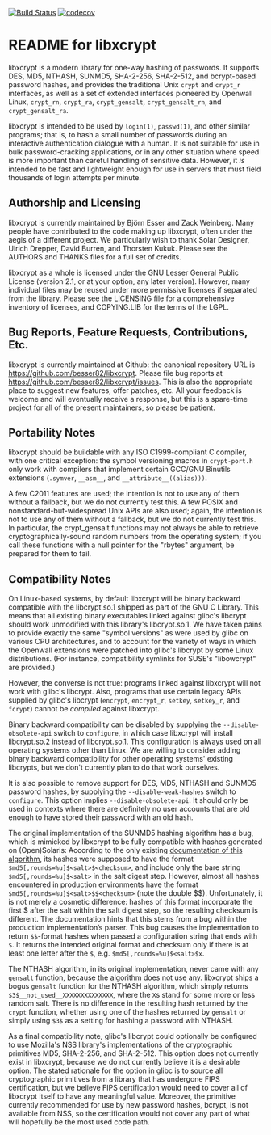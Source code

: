 [![Build Status](https://travis-ci.org/besser82/libxcrypt.svg?branch=develop)](https://travis-ci.org/besser82/libxcrypt)
[![codecov](https://codecov.io/gh/besser82/libxcrypt/branch/develop/graph/badge.svg)](https://codecov.io/gh/besser82/libxcrypt)

README for libxcrypt
====================

libxcrypt is a modern library for one-way hashing of passwords.  It
supports DES, MD5, NTHASH, SUNMD5, SHA-2-256, SHA-2-512, and
bcrypt-based password hashes, and provides the traditional Unix `crypt`
and `crypt_r` interfaces, as well as a set of extended interfaces
pioneered by Openwall Linux, `crypt_rn`, `crypt_ra`, `crypt_gensalt`,
`crypt_gensalt_rn`, and `crypt_gensalt_ra`.

libxcrypt is intended to be used by `login(1)`, `passwd(1)`, and other
similar programs; that is, to hash a small number of passwords during
an interactive authentication dialogue with a human.  It is not
suitable for use in bulk password-cracking applications, or in any
other situation where speed is more important than careful handling of
sensitive data.  However, it *is* intended to be fast and lightweight
enough for use in servers that must field thousands of login attempts
per minute.

Authorship and Licensing
------------------------

libxcrypt is currently maintained by Björn Esser and Zack Weinberg.
Many people have contributed to the code making up libxcrypt, often
under the aegis of a different project.  We particularly wish to thank
Solar Designer, Ulrich Drepper, David Burren, and Thorsten Kukuk.
Please see the AUTHORS and THANKS files for a full set of credits.

libxcrypt as a whole is licensed under the GNU Lesser General Public
License (version 2.1, or at your option, any later version).  However,
many individual files may be reused under more permissive licenses if
separated from the library.  Please see the LICENSING file for a
comprehensive inventory of licenses, and COPYING.LIB for the terms of
the LGPL.

Bug Reports, Feature Requests, Contributions, Etc.
--------------------------------------------------

libxcrypt is currently maintained at Github: the canonical repository
URL is <https://github.com/besser82/libxcrypt>.  Please file bug
reports at <https://github.com/besser82/libxcrypt/issues>.  This is
also the appropriate place to suggest new features, offer patches,
etc.  All your feedback is welcome and will eventually receive a
response, but this is a spare-time project for all of the present
maintainers, so please be patient.

Portability Notes
-----------------

libxcrypt should be buildable with any ISO C1999-compliant C compiler,
with one critical exception: the symbol versioning macros in
`crypt-port.h` only work with compilers that implement certain GCC/GNU
Binutils extensions (`.symver`, `__asm__`, and `__attribute__((alias)))`.

A few C2011 features are used; the intention is not to use any of them
without a fallback, but we do not currently test this.  A few POSIX
and nonstandard-but-widespread Unix APIs are also used; again, the
intention is not to use any of them without a fallback, but we do not
currently test this.  In particular, the crypt_gensalt functions may
not always be able to retrieve cryptographically-sound random numbers
from the operating system; if you call these functions with a null
pointer for the "rbytes" argument, be prepared for them to fail.

Compatibility Notes
-------------------

On Linux-based systems, by default libxcrypt will be binary backward
compatible with the libcrypt.so.1 shipped as part of the GNU C
Library.  This means that all existing binary executables linked
against glibc's libcrypt should work unmodified with this library's
libcrypt.so.1.  We have taken pains to provide exactly the same
"symbol versions" as were used by glibc on various CPU architectures,
and to account for the variety of ways in which the Openwall
extensions were patched into glibc's libcrypt by some Linux
distributions.  (For instance, compatibility symlinks for SUSE's
"libowcrypt" are provided.)

However, the converse is not true: programs linked against libxcrypt
will not work with glibc's libcrypt.  Also, programs that use certain
legacy APIs supplied by glibc's libcrypt (`encrypt`, `encrypt_r`,
`setkey`, `setkey_r`, and `fcrypt`) cannot be *compiled* against
libxcrypt.

Binary backward compatibility can be disabled by supplying the
`--disable-obsolete-api` switch to `configure`, in which case libxcrypt
will install libcrypt.so.2 instead of libcrypt.so.1.  This
configuration is always used on all operating systems other than
Linux.  We are willing to consider adding binary backward
compatibility for other operating systems' existing libcrypts, but we
don't currently plan to do that work ourselves.

It is also possible to remove support for DES, MD5, NTHASH and SUNMD5
password hashes, by supplying the `--disable-weak-hashes` switch to
`configure`.  This option implies `--disable-obsolete-api`.  It should
only be used in contexts where there are definitely no user accounts
that are old enough to have stored their password with an old hash.

The original implementation of the SUNMD5 hashing algorithm has a bug,
which is mimicked by libxcrypt to be fully compatible with hashes
generated on (Open)Solaris: According to the only existing
[documentation of this algorithm](https://dropsafe.crypticide.com/article/1389),
its hashes were supposed to have the format
`$md5[,rounds=%u]$<salt>$<checksum>`, and include only the bare
string `$md5[,rounds=%u]$<salt>` in the salt digest step. However,
almost all hashes encountered in production environments have the
format `$md5[,rounds=%u]$<salt>$$<checksum>` (note the double $$).
Unfortunately, it is not merely a cosmetic difference: hashes of this
format incorporate the first $ after the salt within the salt digest
step, so the resulting checksum is different.
The documentation hints that this stems from a bug within the
production implementation’s parser.  This bug causes the
implementation to return `$$`-format hashes when passed a configuration
string that ends with `$`.  It returns the intended original format
and checksum only if there is at least one letter after the `$`,
e.g. `$md5[,rounds=%u]$<salt>$x`.

The NTHASH algorithm, in its original implementation, never came with
any `gensalt` function, because the algorithm does not use any.
libxcrypt ships a bogus `gensalt` function for the NTHASH algorithm,
which simply returns `$3$__not_used__XXXXXXXXXXXXXX`, where the `X`s
stand for some more or less random salt.  There is no difference in
the resulting hash returned by the `crypt` function, whether using
one of the hashes returned by `gensalt` or simply using `$3$` as a
setting for hashing a password with NTHASH.

As a final compatibility note, glibc's libcrypt could optionally be
configured to use Mozilla's NSS library's implementations of the
cryptographic primitives MD5, SHA-2-256, and SHA-2-512.  This option
does not currently exist in libxcrypt, because we do not currently
believe it is a desirable option.  The stated rationale for the option
in glibc is to source all cryptographic primitives from a library that
has undergone FIPS certification, but we believe FIPS certification
would need to cover all of libxcrypt itself to have any meaningful
value.  Moreover, the primitive currently recommended for use by new
password hashes, bcrypt, is not available from NSS, so the
certification would not cover any part of what will hopefully be the
most used code path.
